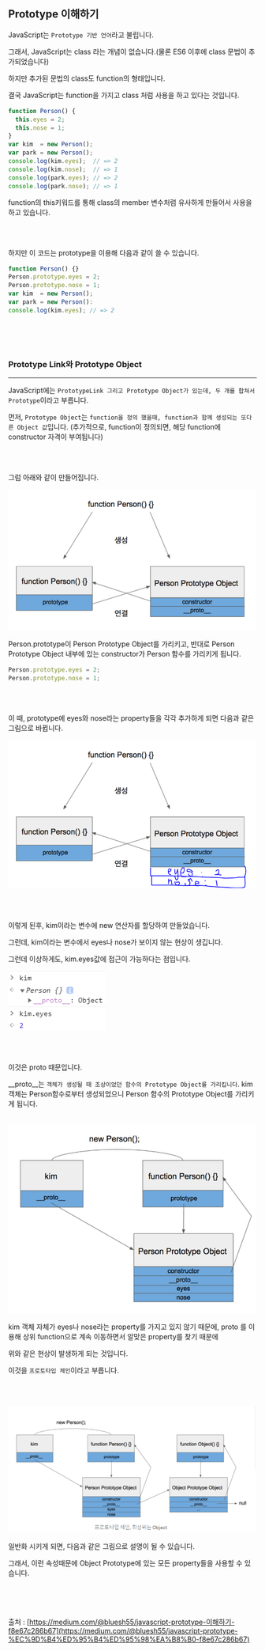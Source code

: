 ## Prototype 이해하기

JavaScript는 `Prototype 기반 언어`라고 불립니다.

그래서, JavaScript는 class 라는 개념이 없습니다.(물론 ES6 이후에 class 문법이 추가되었습니다)

하지만 추가된 문법의 class도 function의 형태입니다. 

결국 JavaScript는 function을 가지고 class 처럼 사용을 하고 있다는 것입니다.

```jsx
function Person() {
  this.eyes = 2;
  this.nose = 1;
}
var kim  = new Person();
var park = new Person();
console.log(kim.eyes);  // => 2
console.log(kim.nose);  // => 1
console.log(park.eyes); // => 2
console.log(park.nose); // => 1
```

function의 this키워드를 통해 class의 member 변수처럼 유사하게 만들어서 사용을 하고 있습니다.

<br><br>

하지만 이 코드는 prototype을 이용해 다음과 같이 쓸 수 있습니다.

```jsx
function Person() {}
Person.prototype.eyes = 2;
Person.prototype.nose = 1;
var kim  = new Person();
var park = new Person():
console.log(kim.eyes); // => 2
```

<br><br><br>

### Prototype Link와 Prototype Object

---

JavaScript에는 `PrototypeLink 그리고 Prototype Object가 있는데, 두 개를 합쳐서 Prototype`이라고 부릅니다.

먼저, `Prototype Object`는 `function을 정의 했을때, function과 함께 생성되는 또다른 Object 값`입니다. (추가적으로, function이 정의되면, 해당 function에 constructor 자격이 부여됩니다)

<br><br>

그럼 아래와 같이 만들어집니다.

![prototype_default](../image/prototype_default.png)

Person.prototype이 Person Prototype Object를 가리키고, 반대로 Person Prototype Object 내부에 있는 constructor가 Person 함수를 가리키게 됩니다.

```jsx
Person.prototype.eyes = 2;
Person.prototype.nose = 1;
```

<br><br>

이 때, prototype에 eyes와 nose라는 property들을 각각 추가하게 되면 다음과 같은 그림으로 바뀝니다.

![prototype_with_property](../image/prototype_with_property.png)

<br><br>

이렇게 된후, kim이라는 변수에 new 연산자를 할당하여 만들었습니다.

그런데, kim이라는 변수에서 eyes나 nose가 보이지 않는 현상이 생깁니다.

그런데 이상하게도, kim.eyes값에 접근이 가능하다는 점입니다.

![prototype_with_new](../image/prototype_debug.png)

<br><br>

이것은 proto 때문입니다.

__proto__는 `객체가 생성될 때 조상이었던 함수의 Prototype Object를 가리킵니다`. kim객체는 Person함수로부터 생성되었으니 Person 함수의 Prototype Object를 가리키게 됩니다.
<br><br>

![prototype_with_new](../image/prototype_with_new.png)

kim 객체 자체가 eyes나 nose라는 property를 가지고 있지 않기 때문에, proto 를 이용해 상위 function으로 계속 이동하면서 알맞은 property를 찾기 때문에

위와 같은 현상이 발생하게 되는 것입니다.

이것을 `프로토타입 체인`이라고 부릅니다.

<br><br>

![prototype](../image/prototype.png)

일반화 시키게 되면, 다음과 같은 그림으로 설명이 될 수 있습니다.

그래서, 이런 속성때문에 Object Prototype에 있는 모든 property들을 사용할 수 있습니다.

<br><br><br>

출처 : [https://medium.com/@bluesh55/javascript-prototype-이해하기-f8e67c286b67](https://medium.com/@bluesh55/javascript-prototype-%EC%9D%B4%ED%95%B4%ED%95%98%EA%B8%B0-f8e67c286b67)